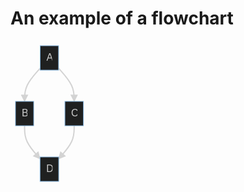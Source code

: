 # An example of a flowchart

<svg xmlns:xlink="http://www.w3.org/1999/xlink" height="233" fill="#ccc" font-family="&quot;trebuchet ms&quot;,verdana,arial,sans-serif" font-size="16px" style="max-width:124.640625px" viewBox="0 0 124.641 233">
  <defs>
    <path id="b" fill="#d3d3d3" stroke-dasharray="1,0" d="m0 0 10 5-10 5z"/>
  </defs>
  <g opacity="1">
    <path fill="none" stroke="#d3d3d3" stroke-width="2px" marker-end="url(#a)" d="m47.473 44.015-4.157 4.664c-4.157 4.664-12.47 13.993-16.628 22.823-4.157 8.831-4.157 17.165-4.157 21.331V97"/>
    <defs>
      <marker id="a" markerHeight="6" markerUnits="strokeWidth" markerWidth="8" orient="auto" refX="9" refY="5" viewBox="0 0 10 10">
        <use xlink:href="#b" stroke-dasharray="1,0"/>
      </marker>
    </defs>
  </g>
  <g opacity="1">
    <path fill="none" stroke="#d3d3d3" stroke-width="2px" marker-end="url(#c)" d="m76.91 44.015 4.157 4.664c4.157 4.664 12.47 13.993 16.628 22.823 4.157 8.831 4.157 17.165 4.157 21.331V97"/>
    <defs>
      <marker id="c" markerHeight="6" markerUnits="strokeWidth" markerWidth="8" orient="auto" refX="9" refY="5" viewBox="0 0 10 10">
        <use xlink:href="#b" stroke-dasharray="1,0"/>
      </marker>
    </defs>
  </g>
  <g opacity="1">
    <path fill="none" stroke="#d3d3d3" stroke-width="2px" marker-end="url(#d)" d="M22.531 136v4.167c0 4.166 0 12.5 4.126 21.295 4.126 8.796 12.377 18.054 16.503 22.684l4.125 4.629"/>
    <defs>
      <marker id="d" markerHeight="6" markerUnits="strokeWidth" markerWidth="8" orient="auto" refX="9" refY="5" viewBox="0 0 10 10">
        <use xlink:href="#b" stroke-dasharray="1,0"/>
      </marker>
    </defs>
  </g>
  <g opacity="1">
    <path fill="none" stroke="#d3d3d3" stroke-width="2px" marker-end="url(#e)" d="M101.852 136v4.167c0 4.166 0 12.5-4.126 21.295-4.126 8.796-12.377 18.054-16.503 22.684l-4.125 4.629"/>
    <defs>
      <marker id="e" markerHeight="6" markerUnits="strokeWidth" markerWidth="8" orient="auto" refX="9" refY="5" viewBox="0 0 10 10">
        <use xlink:href="#b" stroke-dasharray="1,0"/>
      </marker>
    </defs>
  </g>
  <foreignObject width="0" height="0" color="#ccc" style="background-color:#585858;text-align:center">
    <div xmlns="http://www.w3.org/1999/xhtml" display="inline-block" style="white-space:nowrap">
      <span fill="#ccc" color="#ccc" style="background-color:#585858;text-align:center"/>
    </div>
  </foreignObject>
  <foreignObject width="0" height="0" color="#ccc" style="background-color:#585858;text-align:center">
    <div xmlns="http://www.w3.org/1999/xhtml" display="inline-block" style="white-space:nowrap">
      <span fill="#ccc" color="#ccc" style="background-color:#585858;text-align:center"/>
    </div>
  </foreignObject>
  <foreignObject width="0" height="0" color="#ccc" style="background-color:#585858;text-align:center">
    <div xmlns="http://www.w3.org/1999/xhtml" display="inline-block" style="white-space:nowrap">
      <span fill="#ccc" color="#ccc" style="background-color:#585858;text-align:center"/>
    </div>
  </foreignObject>
  <foreignObject width="0" height="0" color="#ccc" style="background-color:#585858;text-align:center">
    <div xmlns="http://www.w3.org/1999/xhtml" display="inline-block" style="white-space:nowrap">
      <span fill="#ccc" color="#ccc" style="background-color:#585858;text-align:center"/>
    </div>
  </foreignObject>
  <g opacity="1" transform="translate(62.191 27.5)">
    <rect width="29.438" height="39" x="-14.719" y="-19.5" fill="#1f2020" stroke="#81b1db" stroke-width="1px" rx="0" ry="0"/>
    <foreignObject width="9.438" height="19" transform="translate(-4.719 -9.5)" color="#ccc" style="text-align:center">
      <div xmlns="http://www.w3.org/1999/xhtml" display="inline-block" style="white-space:nowrap">
        A
      </div>
    </foreignObject>
  </g>
  <g opacity="1" transform="translate(22.531 116.5)">
    <rect width="29.063" height="39" x="-14.531" y="-19.5" fill="#1f2020" stroke="#81b1db" stroke-width="1px" rx="0" ry="0"/>
    <foreignObject width="9.063" height="19" transform="translate(-4.531 -9.5)" color="#ccc" style="text-align:center">
      <div xmlns="http://www.w3.org/1999/xhtml" display="inline-block" style="white-space:nowrap">
        B
      </div>
    </foreignObject>
  </g>
  <g opacity="1" transform="translate(101.852 116.5)">
    <rect width="29.578" height="39" x="-14.789" y="-19.5" fill="#1f2020" stroke="#81b1db" stroke-width="1px" rx="0" ry="0"/>
    <foreignObject width="9.578" height="19" transform="translate(-4.79 -9.5)" color="#ccc" style="text-align:center">
      <div xmlns="http://www.w3.org/1999/xhtml" display="inline-block" style="white-space:nowrap">
        C
      </div>
    </foreignObject>
  </g>
  <g opacity="1" transform="translate(62.191 205.5)">
    <rect width="29.813" height="39" x="-14.906" y="-19.5" fill="#1f2020" stroke="#81b1db" stroke-width="1px" rx="0" ry="0"/>
    <foreignObject width="9.813" height="19" transform="translate(-4.906 -9.5)" color="#ccc" style="text-align:center">
      <div xmlns="http://www.w3.org/1999/xhtml" display="inline-block" style="white-space:nowrap">
        D
      </div>
    </foreignObject>
  </g>
</svg>
